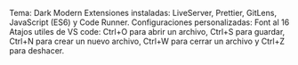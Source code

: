 Tema: Dark Modern
Extensiones instaladas: LiveServer, Prettier, GitLens, JavaScript (ES6) y Code Runner.
Configuraciones personalizadas: Font al 16
Atajos utiles de VS code: Ctrl+O para abrir un archivo, Ctrl+S para guardar, Ctrl+N para crear un nuevo archivo, Ctrl+W para cerrar un archivo y Ctrl+Z para deshacer.